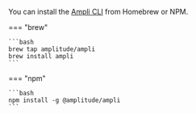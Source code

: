 You can install the [Ampli CLI](../../ampli/cli.md) from Homebrew or NPM.

=== "brew"

    ```bash
    brew tap amplitude/ampli
    brew install ampli
    ```

=== "npm"

    ```bash
    npm install -g @amplitude/ampli
    ```
